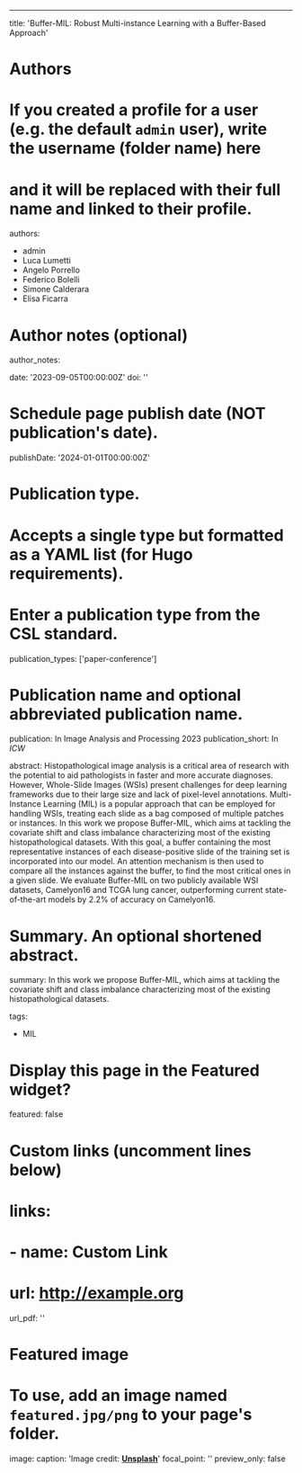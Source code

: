 ---
title: 'Buffer-MIL: Robust Multi-instance Learning with a Buffer-Based Approach'

# Authors
# If you created a profile for a user (e.g. the default `admin` user), write the username (folder name) here
# and it will be replaced with their full name and linked to their profile.
authors:
  - admin
  - Luca Lumetti
  - Angelo Porrello
  - Federico Bolelli
  - Simone Calderara
  - Elisa Ficarra
  
# Author notes (optional)
author_notes:

date: '2023-09-05T00:00:00Z'
doi: ''

# Schedule page publish date (NOT publication's date).
publishDate: '2024-01-01T00:00:00Z'

# Publication type.
# Accepts a single type but formatted as a YAML list (for Hugo requirements).
# Enter a publication type from the CSL standard.
publication_types: ['paper-conference']

# Publication name and optional abbreviated publication name.
publication: In Image Analysis and Processing 2023
publication_short: In *ICW*

abstract: Histopathological image analysis is a critical area of research with the potential to aid pathologists in faster and more accurate diagnoses. However, Whole-Slide Images (WSIs) present challenges for deep learning frameworks due to their large size and lack of pixel-level annotations. Multi-Instance Learning (MIL) is a popular approach that can be employed for handling WSIs, treating each slide as a bag composed of multiple patches or instances. In this work we propose Buffer-MIL, which aims at tackling the covariate shift and class imbalance characterizing most of the existing histopathological datasets. With this goal, a buffer containing the most representative instances of each disease-positive slide of the training set is incorporated into our model. An attention mechanism is then used to compare all the instances against the buffer, to find the most critical ones in a given slide. We evaluate Buffer-MIL on two publicly available WSI datasets, Camelyon16 and TCGA lung cancer, outperforming current state-of-the-art models by 2.2% of accuracy on Camelyon16.

# Summary. An optional shortened abstract.
summary: In this work we propose Buffer-MIL, which aims at tackling the covariate shift and class imbalance characterizing most of the existing histopathological datasets.

tags:
  - MIL

# Display this page in the Featured widget?
featured: false

# Custom links (uncomment lines below)
# links:
# - name: Custom Link
#   url: http://example.org

url_pdf: ''


# Featured image
# To use, add an image named `featured.jpg/png` to your page's folder.
image:
  caption: 'Image credit: [**Unsplash**](https://unsplash.com/photos/pLCdAaMFLTE)'
  focal_point: ''
  preview_only: false

